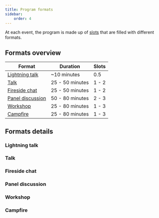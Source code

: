 ```yaml
---
title: Program formats
sidebar:
    order: 4
---
```


At each event, the program is made up of [slots](/events#slots) that are filled with different formats.

## Formats overview

| Format | Duration | Slots |
| --- | --- | --- |
| [Lightning talk](#lightning-talk) | ~10 minutes | 0.5 |
| [Talk](#talk) | 25 - 50 minutes | 1 - 2 |
| [Fireside chat](#fireside-chat) | 25 - 50 minutes | 1 - 2 |
| [Panel discussion](#panel-discussion) | 50 - 80 minutes | 2 - 3 |
| [Workshop](#workshop) | 25 - 80 minutes | 1 - 3 |
| [Campfire](#campfire) | 25 - 80 minutes | 1 - 3 |

## Formats details

### Lightning talk
### Talk
### Fireside chat
### Panel discussion
### Workshop
### Campfire